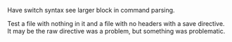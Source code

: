 Have switch syntax see larger block in command parsing.

Test a file with nothing in it and a file with no headers with a save
directive. It may be the raw directive was a problem, but something was
problematic.